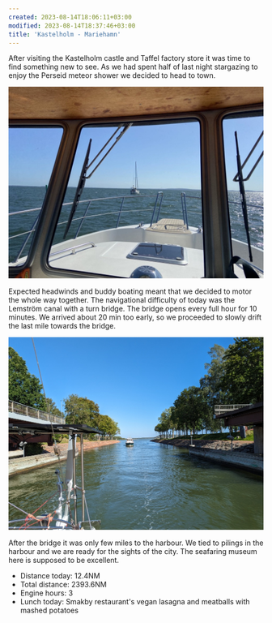 ```yaml
---
created: 2023-08-14T18:06:11+03:00
modified: 2023-08-14T18:37:46+03:00
title: 'Kastelholm - Mariehamn'
---
```


After visiting the Kastelholm castle and Taffel factory store it was time to find something new to see. As we had spent half of last night stargazing to enjoy the Perseid meteor shower we decided to head to town. 

![Image](../2023/2be2e9662bdea75d09be3440b70a8882.jpg) 

Expected headwinds and buddy boating meant that we decided to motor the whole way together. The navigational difficulty of today was the Lemström canal with a turn bridge. The bridge opens every full hour for 10 minutes. We arrived about 20 min too early, so we proceeded to slowly drift the last mile towards the bridge.

![Image](../2023/712262b253f79573e9d6da01cb2b7a7d.jpg) 

After the bridge it was only few miles to the harbour. We tied to pilings in the harbour and we are ready for the sights of the city. The seafaring museum here is supposed to be excellent.

* Distance today: 12.4NM
* Total distance: 2393.6NM
* Engine hours: 3
* Lunch today: Smakby restaurant's vegan lasagna and meatballs with mashed potatoes
